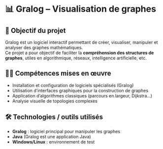 # 📊 Gralog – Visualisation de graphes

## 🎯 Objectif du projet

Gralog est un logiciel interactif permettant de créer, visualiser, manipuler et analyser des graphes mathématiques.  
Ce projet a pour objectif de faciliter la **compréhension des structures de graphes**, utiles en algorithmique, réseaux, intelligence artificielle, etc.

## 👨‍💻 Compétences mises en œuvre

- Installation et configuration de logiciels spécialisés (Gralog)
- Utilisation d’interfaces graphiques pour la construction de graphes
- Application d’algorithmes classiques (parcours en largeur, Dijkstra…)
- Analyse visuelle de topologies complexes

## 🛠️ Technologies / outils utilisés

- **Gralog** : logiciel principal pour manipuler les graphes
- **Java** (Gralog est une application Java)
- **Windows/Linux** : environnement de test
